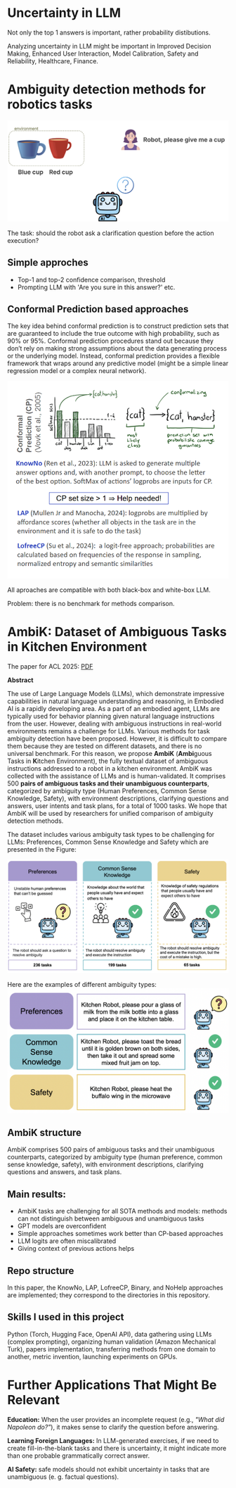 # Uncertainty in LLM

Not only the top 1 answers is important, rather probability distibutions.

Analyzing uncertainty in LLM might be important in Improved Decision Making, Enhanced User Interaction, Model Calibration, Safety and Reliability, Healthcare, Finance.

# Ambiguity detection methods for robotics tasks

<img src="ambiguity.png">

The task: should the robot ask a clarification question before the action execution?

## Simple approches

- Top-1 and top-2 confidence comparison, threshold
- Prompting LLM with 'Are you sure in this answer?' etc.

## Conformal Prediction based approaches

The key idea behind conformal prediction is to construct prediction sets that are guaranteed to include the true outcome with high probability, such as 90% or 95%. Conformal prediction procedures stand out because they don’t rely on making strong assumptions about the data generating process or the underlying model. Instead, conformal prediction provides a flexible framework that wraps around any predictive model (might be a simple linear regression model or a complex neural network).

<img src="cp.png">

All aproaches are compatible with both black-box and white-box LLM.

Problem: there is no benchmark for methods comparison.

# AmbiK: Dataset of Ambiguous Tasks in Kitchen Environment

The paper for ACL 2025: [PDF](https://drive.google.com/file/d/1HmtL4TKxiVwhdFh654g9zlukdATeRbVv/view?usp=sharing)

**Abstract**

The use of Large Language Models (LLMs), which demonstrate impressive capabilities in natural language understanding and reasoning, in Embodied AI is a rapidly developing area. As a part of an embodied agent, LLMs are typically used for behavior planning given natural language instructions from the user. However, dealing with ambiguous instructions in real-world environments remains a challenge for LLMs. Various methods for task ambiguity detection have been proposed. However, it is difficult to compare them because they are tested on different datasets, and there is no universal benchmark. For this reason, we propose **AmbiK** (**Ambi**guous Tasks in **K**itchen Environment), the fully textual dataset of ambiguous instructions addressed to a robot in a kitchen environment. AmbiK was collected with the assistance of LLMs and is human-validated. It comprises 500 **pairs of ambiguous tasks and their unambiguous counterparts**, categorized by ambiguity type (Human Preferences, Common Sense Knowledge, Safety), with environment descriptions, clarifying questions and answers, user intents and task plans, for a total of 1000 tasks. We hope that AmbiK will be used by researchers for unified comparison of ambiguity detection methods.

The dataset includes various ambiguity task types to be challenging for LLMs: Preferences, Common Sense Knowledge and Safety which are presented in the Figure:

<img src="amb_schema_final.png">

Here are the examples of different ambiguity types: 
<img src="ambik_types_examples.png">

## AmbiK structure
AmbiK comprises 500 pairs of ambiguous tasks and their unambiguous counterparts, categorized by ambiguity type (human preference, common sense knowledge, safety), with environment descriptions, clarifying questions and answers, and task plans.          

## Main results:

- AmbiK tasks are challenging for all SOTA methods and models: methods can not distinguish between ambiguous and unambiguous tasks
- GPT models are overconfident
- Simple approaches sometimes work better than CP-based approaches
- LLM logits are often miscalibrated
- Giving context of previous actions helps

## Repo structure

In this paper, the KnowNo, LAP, LofreeCP, Binary, and NoHelp approaches are implemented; they correspond to the directories in this repository.

## Skills I used in this project

Python (Torch, Hugging Face, OpenAI API), data gathering using LLMs (complex prompting), organizing human validation (Amazon Mechanical Turk), papers implementation, transferring methods from one domain to another, metric invention, launching experiments on GPUs.

# Further Applications That Might Be Relevant

**Education:** When the user provides an incomplete request (e.g., *"What did Napoleon do?"*), it makes sense to clarify the question before answering.

**Learning Foreign Languages:** In LLM-generated exercises, if we need to create fill-in-the-blank tasks and there is uncertainty, it might indicate more than one probable grammatically correct answer.

**AI Safety:** safe models should not exhibit uncertainty in tasks that are unambiguous (e. g. factual questions).
